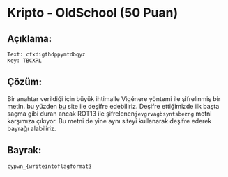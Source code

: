 # Kripto - OldSchool (50 Puan)

## Açıklama:

	Text: cfxdigthdppymtdbqyz
	Key: TBCXRL

## Çözüm:

Bir anahtar verildiği için büyük ihtimalle Vigénere yöntemi ile şifrelinmiş bir metin. bu yüzden [bu](https://cryptii.com/)  site ile deşifre edebiliriz. Deşifre ettiğimizde ilk başta saçma gibi duran ancak ROT13 ile şifrelenen`jevgrvagbsyntsbezng` metni karşımıza çıkıyor. Bu metni de yine aynı siteyi kullanarak deşifre ederek bayrağı alabiliriz.

## Bayrak:
    cypwn_{writeintoflagformat}

